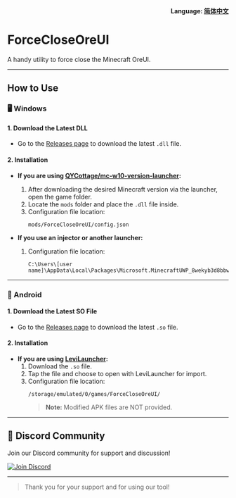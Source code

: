 <p align="right">
  <b>Language: <a href="README.zh.md">简体中文</a></b>
</p>

# ForceCloseOreUI

A handy utility to force close the Minecraft OreUI.

---

## How to Use

### 🖥️ Windows

#### 1. Download the Latest DLL

- Go to the [Releases page](https://github.com/your-repo/releases) to download the latest `.dll` file.

#### 2. Installation

- **If you are using [QYCottage/mc-w10-version-launcher](https://github.com/QYCottage/mc-w10-version-launcher):**

  1. After downloading the desired Minecraft version via the launcher, open the game folder.
  2. Locate the `mods` folder and place the `.dll` file inside.
  3. Configuration file location:
     ```
     mods/ForceCloseOreUI/config.json
     ```

- **If you use an injector or another launcher:**
  1. Configuration file location:
     ```
     C:\Users\[user name]\AppData\Local\Packages\Microsoft.MinecraftUWP_8wekyb3d8bbwe\AC\mods\ForceCloseOreUI
     ```

---

### 📱 Android

#### 1. Download the Latest SO File

- Go to the [Releases page](https://github.com/your-repo/releases) to download the latest `.so` file.

#### 2. Installation

- **If you are using [LeviLauncher](https://github.com/LiteLDev/LeviLaunchroid):**
  1. Download the `.so` file.
  2. Tap the file and choose to open with LeviLauncher for import.
  3. Configuration file location:
     ```
     /storage/emulated/0/games/ForceCloseOreUI/
     ```
     > **Note:** Modified APK files are NOT provided.

---

## 📢 Discord Community

Join our Discord community for support and discussion!

[![Join Discord](https://img.shields.io/discord/8nGcV8QkKZ?logo=discord&style=for-the-badge&label=Discord)](https://discord.gg/8nGcV8QkKZ)

---

> Thank you for your support and for using our tool!
